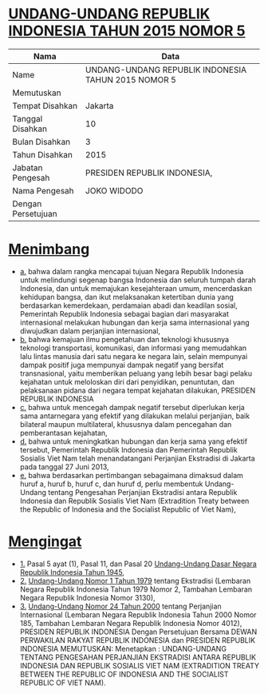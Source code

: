 # [UNDANG-UNDANG REPUBLIK INDONESIA TAHUN 2015 NOMOR 5](http://example.org/legal/document/uu/2015/5)

| Nama | Data |
| ------ | ----- |
|Name|UNDANG-UNDANG REPUBLIK INDONESIA TAHUN 2015 NOMOR 5|
|Memutuskan||
|Tempat Disahkan|Jakarta|
|Tanggal Disahkan|10|
|Bulan Disahkan|3|
|Tahun Disahkan|2015|
|Jabatan Pengesah|PRESIDEN REPUBLIK INDONESIA,|
|Nama Pengesah|JOKO WIDODO|
|Dengan Persetujuan||
# [Menimbang](http://example.org/legal/document/uu/2015/5/menimbang)

* [a.](http://example.org/legal/document/uu/2015/5/menimbang/point/a) bahwa dalam rangka mencapai tujuan Negara Republik Indonesia untuk melindungi segenap bangsa Indonesia dan seluruh tumpah darah Indonesia, dan untuk memajukan kesejahteraan umum, mencerdaskan kehidupan bangsa, dan ikut melaksanakan ketertiban dunia yang berdasarkan kemerdekaan, perdamaian abadi dan keadilan sosial, Pemerintah Republik Indonesia sebagai bagian dari masyarakat internasional melakukan hubungan dan kerja sama internasional yang diwujudkan dalam perjanjian internasional,
* [b.](http://example.org/legal/document/uu/2015/5/menimbang/point/b) bahwa kemajuan ilmu pengetahuan dan teknologi khususnya teknologi transportasi, komunikasi, dan informasi yang memudahkan lalu lintas manusia dari satu negara ke negara lain, selain mempunyai dampak positif juga mempunyai dampak negatif yang bersifat transnasional, yaitu memberikan peluang yang lebih besar bagi pelaku kejahatan untuk meloloskan diri dari penyidikan, penuntutan, dan pelaksanaan pidana dari negara tempat kejahatan dilakukan, PRESIDEN REPUBLIK INDONESIA
* [c.](http://example.org/legal/document/uu/2015/5/menimbang/point/c) bahwa untuk mencegah dampak negatif tersebut diperlukan kerja sama antarnegara yang efektif yang dilakukan melalui perjanjian, baik bilateral maupun multilateral, khususnya dalam pencegahan dan pemberantasan kejahatan,
* [d.](http://example.org/legal/document/uu/2015/5/menimbang/point/d) bahwa untuk meningkatkan hubungan dan kerja sama yang efektif tersebut, Pemerintah Republik Indonesia dan Pemerintah Republik Sosialis Viet Nam telah menandatangani Perjanjian Ekstradisi di Jakarta pada tanggal 27 Juni 2013,
* [e.](http://example.org/legal/document/uu/2015/5/menimbang/point/e) bahwa berdasarkan pertimbangan sebagaimana dimaksud dalam huruf a, huruf b, huruf c, dan huruf d, perlu membentuk Undang-Undang tentang Pengesahan Perjanjian Ekstradisi antara Republik Indonesia dan Republik Sosialis Viet Nam (Extradition Treaty between the Republic of Indonesia and the Socialist Republic of Viet Nam),
# [Mengingat](http://example.org/legal/document/uu/2015/5/mengingat)

* [1.](http://example.org/legal/document/uu/2015/5/mengingat/point/0001) Pasal 5 ayat (1), Pasal 11, dan Pasal 20 [Undang-Undang Dasar Negara Republik Indonesia Tahun 1945](http://example.org/legal/document/uu),
* [2.](http://example.org/legal/document/uu/2015/5/mengingat/point/0002) [Undang-Undang Nomor 1 Tahun 1979](http://example.org/legal/document/uu/1979/1) tentang Ekstradisi (Lembaran Negara Republik Indonesia Tahun 1979 Nomor 2, Tambahan Lembaran Negara Republik Indonesia Nomor 3130),
* [3.](http://example.org/legal/document/uu/2015/5/mengingat/point/0003) [Undang-Undang Nomor 24 Tahun 2000](http://example.org/legal/document/uu/2000/24) tentang Perjanjian Internasional (Lembaran Negara Republik Indonesia Tahun 2000 Nomor 185, Tambahan Lembaran Negara Republik Indonesia Nomor 4012), PRESIDEN REPUBLIK INDONESIA Dengan Persetujuan Bersama DEWAN PERWAKILAN RAKYAT REPUBLIK INDONESIA dan PRESIDEN REPUBLIK INDONESIA MEMUTUSKAN: Menetapkan : UNDANG-UNDANG TENTANG PENGESAHAN PERJANJIAN EKSTRADISI ANTARA REPUBLIK INDONESIA DAN REPUBLIK SOSIALIS VIET NAM (EXTRADITION TREATY BETWEEN THE REPUBLIC OF INDONESIA AND THE SOCIALIST REPUBLIC OF VIET NAM).
